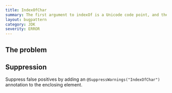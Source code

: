 ```yaml
---
title: IndexOfChar
summary: The first argument to indexOf is a Unicode code point, and the second is the index to start the search from
layout: bugpattern
category: JDK
severity: ERROR
---
```


<!--
*** AUTO-GENERATED, DO NOT MODIFY ***
To make changes, edit the @BugPattern annotation or the explanation in docs/bugpattern.
-->

## The problem


## Suppression
Suppress false positives by adding an `@SuppressWarnings("IndexOfChar")` annotation to the enclosing element.
